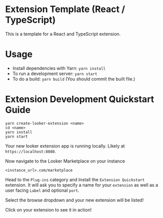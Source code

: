 # Extension Template (React / TypeScript)

This is a template for a React and TypeScript extension.

# Usage

- Install dependencies with Yarn: `yarn install`
- To run a development server: `yarn start`
- To do a build: `yarn build` (You should commit the built file.)

# Extension Development Quickstart Guide

```
yarn create-looker-extension <name>
cd <name>
yarn install
yarn start
```

Your new looker extension app is running locally. Likely at `https://localhost:8080`.

Now navigate to the Looker Marketplace on your instance

`<instance_url>.com/marketplace`

Head to the `Plug-ins` category and Install the `Extension Quickstart` extension.
It will ask you to specify a name for your `extension` as well as a user facing `Label` and optional `port`.

Select the browse dropdown and your new extension will be listed!

Click on your extension to see it in action!
